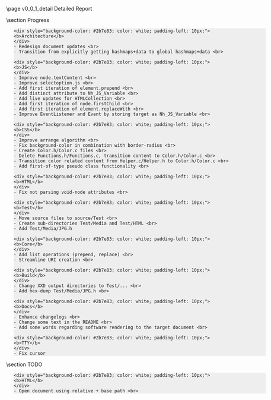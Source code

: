 \page v0_0_1_detail Detailed Report

<div style="width:700px;">

  \section Progress
  
  <div style="width:680px; margin-left:20px; background-color: #EEEEEE;">
  
    <div style="background-color: #2b7e83; color: white; padding-left: 10px;">
    <b>Architecture</b>
    </div>
    - Redesign document updates <br> 
    - Transition from explicitly getting hashmaps+data to global hashmaps+data <br>
    
    <div style="background-color: #2b7e83; color: white; padding-left: 10px;">
    <b>JS</b>
    </div>
    - Improve node.textContent <br> 
    - Improve selectoption.js <br> 
    - Add first iteration of element.prepend <br> 
    - Add distinct attribute to Nh_JS_Variable <br> 
    - Add live updates for HTMLCollection <br> 
    - Add first iteration of node.firstChild <br> 
    - Add first iteration of element.replaceWith <br> 
    - Improve EventListener and Event by storing target as Nh_JS_Variable <br>
    
    <div style="background-color: #2b7e83; color: white; padding-left: 10px;">
    <b>CSS</b>
    </div>
    - Improve arrange algorithm <br>
    - Fix background-color in combination with border-radius <br>
    - Create Color.h/Color.c files <br>
    - Delete Functions.h/Functions.c, transition content to Color.h/Color.c <br>
    - Transition color related content from Helper.c/Helper.h to Color.h/Color.c <br>
    - Add first-of-type pseudo class functionality <br>
   
    <div style="background-color: #2b7e83; color: white; padding-left: 10px;">
    <b>HTML</b>
    </div>
    - Fix not parsing void-node attributes <br>
    
    <div style="background-color: #2b7e83; color: white; padding-left: 10px;">
    <b>Test</b>
    </div>
    - Move source files to source/Test <br> 
    - Create sub-directories Test/Media and Test/HTML <br> 
    - Add Test/Media/JPG.h
    
    <div style="background-color: #2b7e83; color: white; padding-left: 10px;">
    <b>Core</b>
    </div>
    - Add list operations (prepend, replace) <br> 
    - Streamline URI creation <br>
    
    <div style="background-color: #2b7e83; color: white; padding-left: 10px;">
    <b>Build</b>
    </div>
    - Change XXD output directories to Test/... <br> 
    - Add hex-dump Test/Media/JPG.h <br>
    
    <div style="background-color: #2b7e83; color: white; padding-left: 10px;">
    <b>Docs</b>
    </div>
    - Enhance changelogs <br>
    - Change some text in the README <br>
    - Add some words regarding software rendering to the target document <br>
  
    <div style="background-color: #2b7e83; color: white; padding-left: 10px;">
    <b>TTY</b>
    </div>
    - Fix cursor

  </div>

</div>

<div style="width:700px;">
 
  \section TODO

  <div style="width:680px; margin-left:20px; background-color: #EEEEEE;">

    <div style="background-color: #2b7e83; color: white; padding-left: 10px;">
    <b>HTML</b>
    </div>
    - Open document using relative + base path <br>
    
  </div>
  
</div>

